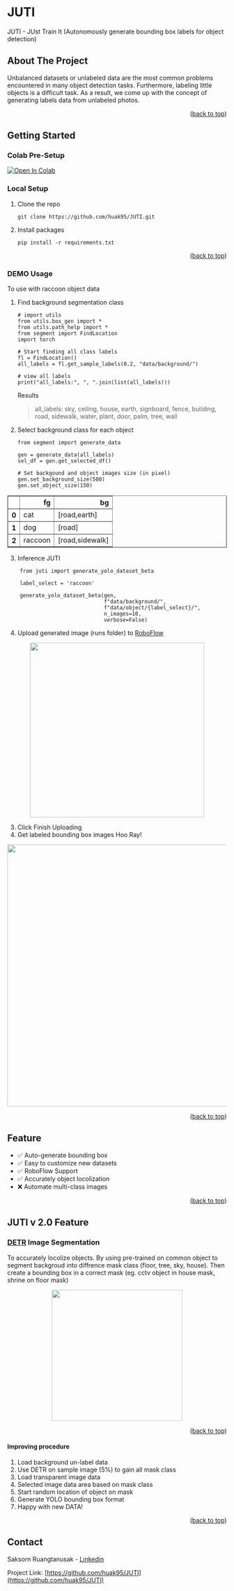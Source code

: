 # JUTI

<div id="top"></div>
JUTI - JUst Train It (Autonomously generate bounding box labels for object detection)
<br />

<!-- ABOUT THE PROJECT -->
## About The Project
Unbalanced datasets or unlabeled data are the most common problems encountered in many object detection tasks. Furthermore, labeling little objects is a difficult task. As a result, we come up with the concept of generating labels data from unlabeled photos.

<p align="right">(<a href="#top">back to top</a>)</p>

<!-- GETTING STARTED -->
## Getting Started
### Colab Pre-Setup
[![Open In Colab](https://colab.research.google.com/assets/colab-badge.svg)](https://colab.research.google.com/github/huak95/JUTI/blob/main/JUTI_DEMO_COLAB.ipynb)

### Local Setup
1. Clone the repo
   ```
   git clone https://github.com/huak95/JUTI.git
   ```
2. Install packages 
    ```
    pip install -r requirements.txt
    ```
<p align="right">(<a href="#top">back to top</a>)</p>

### DEMO Usage 

To use with raccoon object data

1. Find background segmentation class

    ```
    # import utils 
    from utils.box_gen import *
    from utils.path_help import *
    from segment import FindLocation
    import torch

    # Start finding all class labels
    fl = FindLocation()
    all_labels = fl.get_sample_labels(0.2, "data/background/")

    # view all labels
    print("all_labels:", ", ".join(list(all_labels)))
    ```
    Results 

    > all_labels: sky, ceiling, house, earth, signboard, fence, building, road, sidewalk, water, plant, door, palm, tree, wall

2. Select background class for each object
    ```
    from segment import generate_data

    gen = generate_data(all_labels)
    sel_df = gen.get_selected_df()

    # Set backgound and object images size (in pixel)
    gen.set_background_size(500)
    gen.set_object_size(150)
    ```
<table border="1" class="dataframe" align="center">
  <thead>
    <tr style="text-align: right;">
      <th></th>
      <th>fg</th>
      <th>bg</th>
    </tr>
  </thead>
  <tbody>
    <tr>
      <th>0</th>
      <td>cat</td>
      <td>[road,earth]</td>
    </tr>
    <tr>
      <th>1</th>
      <td>dog</td>
      <td>[road]</td>
    </tr>
    <tr>
      <th>2</th>
      <td>raccoon</td>
      <td>[road,sidewalk]</td>
    </tr>
  </tbody>
</table>

3. Inference JUTI
```
    from juti import generate_yolo_dataset_beta

    label_select = 'raccoon'

    generate_yolo_dataset_beta(gen, 
                               f"data/background/", 
                               f"data/object/{label_select}/", 
                               n_images=10, 
                               verbose=False)
```

4. Upload generated image (runs folder) to [RoboFlow](https://roboflow.com/)

<div align="center">
 <img width="400" src="https://user-images.githubusercontent.com/38836072/170632651-0a5ffcaf-2a01-4365-9a56-8f0df5ee7596.png"></a>
</div>

3. Click Finish Uploading
4. Get labeled bounding box images Hoo Ray!
   
<div align="center">
 <img width="600" src="https://user-images.githubusercontent.com/38836072/170632921-c2c28c39-a457-4c7f-af28-00e91a47b489.png"></a>
</div>

<p align="right">(<a href="#top">back to top</a>)</p>

<!-- Feature-->
## Feature
- ✅   Auto-generate bounding box
- ✅   Easy to customize new datasets
- ✅   RoboFlow Support
- ✅   Accurately object locolization
- ❌   Automate multi-class images

<p align="right">(<a href="#top">back to top</a>)</p>

<!--Request Feature-->
## JUTI v 2.0 Feature
### [DETR](https://github.com/facebookresearch/detr) Image Segmentation 
To accurately locolize objects. By using pre-trained on common object to segment backgroud into diffrence mask class (floor, tree, sky, house). Then create a bounding box in a correct mask (eg. cctv object in house mask, shrine on floor mask)

<div align="center">
 <img width="300" src="https://user-images.githubusercontent.com/38836072/163730659-7c87c59e-b393-46d8-b277-a6920f734c92.png"></a>
</div>

<p align="right">(<a href="#top">back to top</a>)</p>

#### Improving procedure
1. Load background un-label data
2. Use DETR on sample image (5%) to gain all mask class
3. Load transparent image data
4. Selected image data area based on mask class 
5. Start random location of object on mask
6. Generate YOLO bounding box format
7. Happy with new DATA!

<p align="right">(<a href="#top">back to top</a>)</p>

<!-- Contact-->
## Contact
Saksorn Ruangtanusak - [Linkedin](https://www.linkedin.com/in/saksorn/)

Project Link: [https://github.com/huak95/JUTI](https://github.com/huak95/JUTI)
